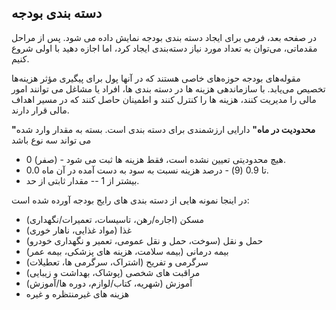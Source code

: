 ## دسته بندی بودجه

در صفحه بعد، فرمی برای ایجاد دسته بندی بودجه نمایش داده می شود.
پس از مراحل مقدماتی، می‌توان به تعداد مورد نیاز دسته‌بندی ایجاد کرد، اما اجازه دهید با اولی شروع کنیم.

مقوله‌های بودجه حوزه‌های خاصی هستند که در آنها پول برای پیگیری مؤثر هزینه‌ها تخصیص می‌یابد.
با سازماندهی هزینه ها در دسته بندی ها، افراد یا مشاغل می توانند امور مالی را
مدیریت کنند، هزینه ها را کنترل کنند و اطمینان حاصل کنند که در مسیر اهداف مالی قرار دارند.

**"محدودیت در ماه"** دارایی ارزشمندی برای دسته بندی است. بسته به مقدار وارد شده می تواند سه نوع باشد
- 0 (صفر) - هیچ محدودیتی تعیین نشده است، فقط هزینه ها ثبت می شود.
- 0.0 تا 0.9 (9) - درصد هزینه نسبت به سود به دست آمده در آن ماه.
- بیشتر از 1 -- مقدار ثابتی از حد.

در اینجا نمونه هایی از دسته بندی های رایج بودجه آورده شده است:
- مسکن (اجاره/رهن، تاسیسات، تعمیرات/نگهداری)
- غذا (مواد غذایی، ناهار خوری)
- حمل و نقل (سوخت، حمل و نقل عمومی، تعمیر و نگهداری خودرو)
- بیمه درمانی (بیمه سلامت، هزینه های پزشکی، بیمه عمر)
- سرگرمی و تفریح ​​(اشتراک، سرگرمی ها، تعطیلات)
- مراقبت های شخصی (پوشاک، بهداشت و زیبایی)
- آموزش (شهریه، کتاب/لوازم، دوره ها/آموزش)
- هزینه های غیرمنتظره
و غیره